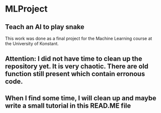 # MLProject
## Teach an AI to play snake

This work was done as a final project for the Machine Learning course at the University of Konstant.

## Attention: I did not have time to clean up the repository yet. It is very chaotic. There are old function still present which contain erronous code.

## When I find some time, I will clean up and maybe write a small tutorial in this READ.ME file
